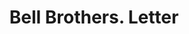 ---
doi: 10.7916/D8669R65
date_other: '1917'
date_other_textual: '1917'
form: correspondence
genre:
- Letters (correspondence)
name:
- Bell Brothers
object_in_context_url: https://biggert.cul.columbia.edu/items/view/ave_biggert_00111
subject_hierarchical_geographic:
- Atlanta, Georgia, United States
subject_name:
- Bell Brothers
title: Bell Brothers. Letter
sort_title: Bell Brothers. Letter
call_number: ave_biggert_00111
coordinates:
- 33.755,-84.39
pid: ave_biggert_00111
identifiers: ave_biggert_00111
thumbnail: https://derivativo-2.library.columbia.edu/iiif/2/ldpd:342965/full/!256,256/0/native.jpg
permalink: /biggert/ave_biggert_00111/
layout: iiif-image-page
---